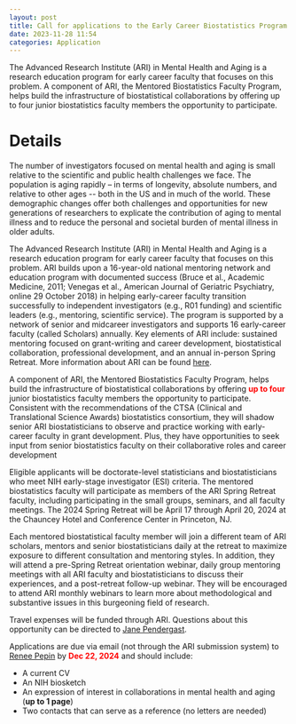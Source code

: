 ```yaml
---
layout: post
title: Call for applications to the Early Career Biostatistics Program for collaborating on mental health and aging
date: 2023-11-28 11:54 
categories: Application
---
```

The Advanced Research Institute (ARI) in Mental Health and Aging is a research education program for early career faculty that focuses on 
this problem. A component of ARI, the Mentored Biostatistics Faculty Program, helps build the infrastructure of biostatistical 
collaborations by offering up to four junior biostatistics faculty members the opportunity to participate.

Details
==================
The number of investigators focused on mental health and aging is small relative to the scientific and public health challenges we face. 
The population is aging rapidly – in terms of longevity, absolute numbers, and relative to other ages -- both in the US and in much of the 
world. These demographic changes offer both challenges and opportunities for new generations of researchers to explicate the contribution 
of aging to mental illness and to reduce the personal and societal burden of mental illness in older adults.

The Advanced Research Institute (ARI) in Mental Health and Aging is a research education program for early career faculty that focuses on 
this problem. ARI builds upon a 16-year-old national mentoring network and education program with documented success (Bruce et al., 
Academic Medicine, 2011; Venegas et al., American Journal of Geriatric Psychiatry, online 29 October 2018) in helping early-career faculty 
transition successfully to independent investigators (e.g., R01 funding) and scientific leaders (e.g., mentoring, scientific service). The 
program is supported by a network of senior and midcareer investigators and supports 16 early-career faculty (called Scholars) annually. 
Key elements of ARI include: sustained mentoring focused on grant-writing and career development, biostatistical collaboration, 
professional development, and an annual in-person Spring Retreat. More information about ARI can be found [here](https://www.mentalhealthandagingresearch.org/ari/).

A component of ARI, the Mentored Biostatistics Faculty Program, helps build the infrastructure of biostatistical collaborations by offering <font color="red"><b>up to four</b></font> junior biostatistics faculty members the opportunity to participate. Consistent with the recommendations of the CTSA 
(Clinical and Translational Science Awards) biostatistics consortium, they will shadow senior ARI biostatisticians to observe and practice 
working with early-career faculty in grant development.  Plus, they have opportunities to seek input from senior biostatistics faculty on 
their collaborative roles and career development

Eligible applicants will be doctorate-level statisticians and biostatisticians who meet NIH early-stage investigator (ESI) criteria. The mentored biostatistics faculty will participate as members of the ARI Spring Retreat faculty, including participating in the small groups, seminars, and all faculty meetings. The 2024 Spring Retreat will be April 17 through April 20, 2024 at the Chauncey Hotel and Conference Center in Princeton, NJ.  


Each mentored biostatistical faculty member will join a different team of ARI scholars, mentors and senior biostatisticians daily at the 
retreat to maximize exposure to different consultation and mentoring styles. In addition, they will attend a pre-Spring Retreat orientation 
webinar, daily group mentoring meetings with all ARI faculty and biostatisticians to discuss their experiences, and a post-retreat 
follow-up webinar. They will be encouraged to attend ARI monthly webinars to learn more about methodological and substantive issues in this 
burgeoning field of research.

Travel expenses will be funded through ARI.  Questions about this opportunity can be directed to <a href="mailto:jane.pendergast@duke.edu">Jane Pendergast</a>.

Applications are due via email (not through the ARI submission system) to <a href="mailto:Renee.L.Pepin@Dartmouth.edu">Renee Pepin</a> by <font color="red"><b>Dec 22, 2024</b></font> and should include:

- A current CV
- An NIH biosketch
- An expression of interest in collaborations in mental health and aging (**up to 1 page**)
- Two contacts that can serve as a reference (no letters are needed)